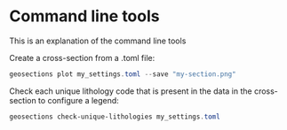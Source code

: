 # Command line tools

This is an explanation of the command line tools

Create a cross-section from a .toml file:
```powershell
geosections plot my_settings.toml --save "my-section.png"
```

Check each unique lithology code that is present in the data in the cross-section to configure a legend:
```powershell
geosections check-unique-lithologies my_settings.toml
```